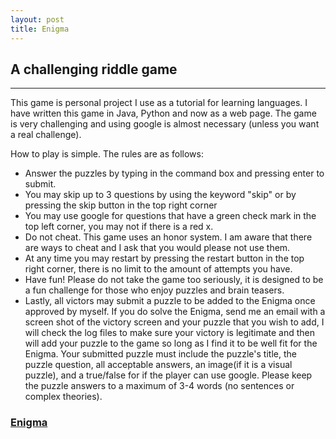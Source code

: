 ```yaml
---
layout: post
title: Enigma
---
```


## A challenging riddle game
----
This game is personal project I use as a tutorial for learning languages. I have written this game in Java, Python and now as a web page.
The game is very challenging and using google is almost necessary (unless you want a real challenge).

How to play is simple. The rules are as follows:
- Answer the puzzles by typing in the command box and pressing enter to submit.
- You may skip up to 3 questions by using the keyword "skip" or by pressing the skip button in the top right corner
- You may use google for questions that have a green check mark in the top left corner, you may not if there is a red x.
- Do not cheat. This game uses an honor system. I am aware that there are ways to cheat and I ask that you would please not use them.
- At any time you may restart by pressing the restart button in the top right corner, there is no limit to the amount of attempts you have.
- Have fun! Please do not take the game too seriously, it is designed to be a fun challenge for those who enjoy puzzles and brain teasers.
- Lastly, all victors may submit a puzzle to be added to the Enigma once approved by myself. If you do solve the Enigma, send me an email with a screen shot of the victory screen and your puzzle that you wish to add, I will check the log files to make sure your victory is legitimate and then will add your puzzle to the game so long as I find it to be well fit for the Enigma. Your submitted puzzle must include the puzzle's title, the puzzle question, all acceptable answers, an image(if it is a visual puzzle), and a true/false for if the player can use google. Please keep the puzzle answers to a maximum of 3-4 words (no sentences or complex theories).

### [Enigma](https://elliothume.github.io/enigma.html)
